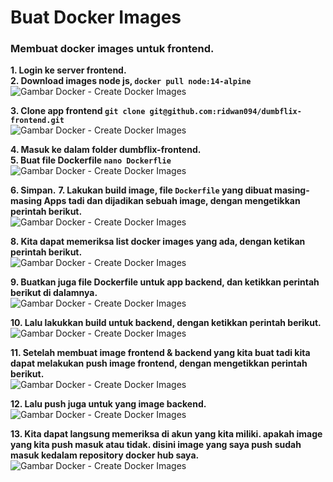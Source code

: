 # Buat Docker Images
### **Membuat docker images untuk frontend.**<br>
**1. Login ke server frontend.**<br>
**2. Download images node js, `docker pull node:14-alpine`**<br>
![Gambar Docker - Create Docker Images](screenshot/gambar1.png)<br>

**3. Clone app frontend `git clone git@github.com:ridwan094/dumbflix-frontend.git`**<br>
![Gambar Docker - Create Docker Images](screenshot/gambar2.png)<br>

**4. Masuk ke dalam folder dumbflix-frontend.**<br>
**5. Buat file Dockerfile `nano Dockerflie`**<br>
![Gambar Docker - Create Docker Images](screenshot/gambar3.png)<br>

**6. Simpan.**
**7. Lakukan build image, file `Dockerfile` yang dibuat masing-masing Apps tadi dan dijadikan sebuah image, dengan mengetikkan perintah berikut.**<br>
![Gambar Docker - Create Docker Images](screenshot/gambar4.png)<br>

**8. Kita dapat memeriksa list docker images yang ada, dengan ketikan perintah berikut.**<br>
![Gambar Docker - Create Docker Images](screenshot/gambar5.png)<br>

**9. Buatkan juga file Dockerfile untuk app backend, dan ketikkan perintah berikut di dalamnya.**<br>
![Gambar Docker - Create Docker Images](screenshot/gambar6.png)<br>

**10. Lalu lakukkan build untuk backend, dengan ketikkan perintah berikut.**<br>
![Gambar Docker - Create Docker Images](screenshot/gambar7.png)<br>

**11. Setelah membuat image frontend & backend yang kita buat tadi kita dapat melakukan push image frontend, dengan mengetikkan perintah berikut.**<br>
![Gambar Docker - Create Docker Images](screenshot/gambar8.png)<br>

**12. Lalu push juga untuk yang image backend.**<br>
![Gambar Docker - Create Docker Images](screenshot/gambar9.png)<br>

**13. Kita dapat langsung memeriksa di akun yang kita miliki. apakah image yang kita push masuk atau tidak. disini image yang saya push sudah masuk kedalam repository docker hub saya.**<br>
![Gambar Docker - Create Docker Images](screenshot/gambar10.png)<br>
